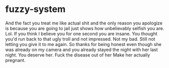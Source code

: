 # fuzzy-system
And the fact you treat me like actual shit and the only reason you apologize is because you are going to jail just shows how unbelievably selfish you are. Lol. If you think I believe you for one second you are insane. You thought you'd run back to that ugly troll and not impressed. Not my bad. Still not letting you give it to me again. So thanks for being honest even though she was already on my camera and you already stayed the night with her last night.   You deserve her. Fuck the disease out of her  Make her actually pregnant. 
